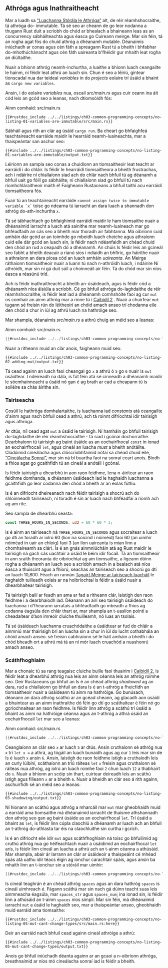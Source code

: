## Athróga agus Inathraitheacht

Mar a luadh sa [“Luachanna Stórála le
Athróga”][storing-values-with-variables]<!-- ignore --> alt, de réir réamhshocraithe,
tá athróga do- immutable. Tá sé seo ar cheann de go leor nodanna a thugann Rust duit a scríobh
do chód ar bhealach a bhaineann leas as an concurrency sábháilteachta agus éasca go
Cuireann meirge. Mar sin féin, tá an rogha agat fós do chuid athróg a dhéanamh mutable.
Déanaimis iniúchadh ar conas agus cén fáth a spreagann Rust tú a bheith i bhfabhar do-mhothúchánacht agus cén fáth
uaireanta b'fhéidir gur mhaith leat rogha an diúltaithe.

Nuair a bhíonn athróg neamh-inchurtha, a luaithe a bhíonn luach ceangailte le hainm, ní féidir leat athrú
an luach sin. Chun é seo a léiriú, gintear tionscadal nua dar teideal _variables_ in
do _projects_ eolaire trí úsáid a bhaint as `cargo new variables`.

Ansin, i do eolaire _variables_ nua, oscail _src/main.rs_ agus cuir ceann ina áit
cód leis an gcód seo a leanas, nach dtiomsóidh fós:

<span class="filename">Ainm comhaid: src/main.rs</span>

```rust,ignore,does_not_compile
{{#rustdoc_include ../../listings/ch03-common-programming-concepts/no-listing-01-variables-are-immutable/src/main.rs}}
```

Sábháil agus rith an clár ag úsáid `cargo run`. Ba cheart go bhfaighfeá teachtaireacht earráide
maidir le hearráid neamh-luaineachta, mar a thaispeántar san aschur seo:

```console
{{#include ../../listings/ch03-common-programming-concepts/no-listing-01-variables-are-immutable/output.txt}}
```

Léiríonn an sampla seo conas a chuidíonn an tiomsaitheoir leat teacht ar earráidí i do chláir.
Is féidir le hearráidí tiomsaitheora a bheith frustrachas, ach i ndáiríre ní chiallaíonn siad ach do chlár
nach bhfuil tú ag déanamh a bhfuil uait go fóill go sábháilte; ní chiallaíonn siad go bhfuil tú
nach ríomhchláraitheoir maith é! Faigheann Rustaceans a bhfuil taithí acu earráidí tiomsaitheora fós.

Fuair ​​tú an teachtaireacht earráide `` cannot assign twice to immutable variable `x` `` toisc go ndearna tú iarracht an dara luach a shannadh don athróg do-ath-inchurtha `x`.

Tá sé tábhachtach go bhfaighimid earráidí maidir le ham tiomsaithe nuair a dhéanaimid iarracht a
luach atá sainithe mar neamh-luaineach mar go bhféadfadh an cás seo a bheith mar thoradh air
fabhtanna. Má oibríonn cuid amháin dár gcód ar an toimhde go mbeidh luach
choíche agus athraíonn cuid eile dár gcód an luach sin, is féidir
nach ndéanfaidh an chéad chuid den chód an rud a ceapadh dó a dhéanamh. An chúis
Is féidir leis an gcineál seo fabht a bheith deacair a rianú síos i ndiaidh an bhfíric, go háirithe
nuair a athraíonn an dara píosa cód an luach amháin _uaireanta_. An Meirge
ráthaíonn tiomsaitheoir nuair a luann tú nach n-athróidh luach, i ndáiríre
Ní athróidh, mar sin ní gá duit súil a choinneáil air féin. Tá do chód mar sin
níos éasca a réasúnú tríd.

Ach is féidir inathraitheacht a bheith an-úsáideach, agus is féidir cód a dhéanamh níos áisiúla a scríobh.
Cé go bhfuil athróga do-laghdaithe de réir réamhshocraithe, is féidir leat iad a dhéanamh comhshóite faoi
ag cur `mut` os comhair an ainm athróg mar a rinne tú i [Caibidil
2][storing-values-with-variables] <!-- neamhaird -->. Nuair a chuirfear `mut` tugann sé freisin
rún do léitheoirí an chóid amach anseo trí chodanna eile den chód a chur in iúl
ag athrú luach na hathróige seo.

Mar shampla, déanaimis _src/main.rs_ a athrú chuig an méid seo a leanas:

<span class="filename">Ainm comhaid: src/main.rs</span>

```rust
{{#rustdoc_include ../../listings/ch03-common-programming-concepts/no-listing-02-adding-mut/src/main.rs}}
```

Nuair a ritheann muid an clár anois, faigheann muid seo:

```console
{{#include ../../listings/ch03-common-programming-concepts/no-listing-02-adding-mut/output.txt}}
```

Tá cead againn an luach faoi cheangal go `x` a athrú ó `5` go `6` nuair is `mut`
úsáidtear. I ndeireadh na dála, is fút féin atá sé cinneadh a dhéanamh maidir le sócmhainneacht a úsáid nó gan é
ag brath ar cad a cheapann tú is soiléire sa chás áirithe sin.

### Tairiseacha

Cosúil le hathróga domhalartaithe, is luachanna iad _constants_ atá ceangailte d'ainm agus
nach bhfuil cead a athrú, ach tá roinnt difríochtaí idir tairisigh
agus athróga.

Ar dtús, níl cead agat `mut` a úsáid le tairisigh. Ní hamháin go bhfuil tairisigh
do-laghdaithe de réir réamhshocraithe - tá siad i gcónaí dochorraithe. Dearbhaíonn tú tairisigh ag baint úsáide as an
eochairfhocal `const` in ionad an eochairfhocail `let`, agus cineál an luacha _must_
a bheith anótáilte. Clúdóimid cineálacha agus clóscríobhfaimid nótaí sa chéad chuid eile,
[“Cineálacha Sonraí”][data-types]<!-- neamhaird a dhéanamh ar -->, mar sin ná bí buartha faoi na sonraí
ceart anois. Bíodh a fhios agat go gcaithfidh tú an cineál a anótáil i gcónaí.

Is féidir tairisigh a dhearbhú in aon raon feidhme, lena n-áirítear an raon feidhme domhanda, a dhéanann
úsáideach iad le haghaidh luachanna a gcaithfidh go leor codanna den chód a bheith ar an eolas fúthu.

Is é an difríocht dheireanach nach féidir tairisigh a shocrú ach do shloinneadh tairiseach,
ní toradh é sin ar luach nach bhféadfaí a ríomh ach ag am rite.

Seo sampla de dhearbhú seasta:

```rust
const THREE_HOURS_IN_SECONDS: u32 = 60 * 60 * 3;
```

Is é ainm an tairiseach ná `THREE_HOURS_IN_SECONDS` agus socraítear a luach go dtí an
toradh ar iolrú 60 (líon na soicind i nóiméid) faoi 60 (an uimhir
nóiméad in uair an chloig) faoi 3 (an líon uaireanta is mian linn a chomhaireamh sa
clár). Is é an gnás ainmniúcháin atá ag Rust maidir le tairisigh ná gach cás uachtair a úsáid le
béim idir focail. Tá an tiomsaitheoir in ann sraith theoranta de
oibríochtaí ag am tiomsaithe, a ligeann dúinn rogha a dhéanamh an luach seo a scríobh amach in a
bealach atá níos éasca a thuiscint agus a fhíorú, seachas an tairiseach seo a shocrú
go dtí an luach 10,800. Féach an rannán [Tagairt Meirge ar tairiseach
luacháil][const-eval] le haghaidh tuilleadh eolais ar na hoibríochtaí is féidir a úsáid
nuair a dhearbhaítear tairisigh.

Tá tairisigh bailí ar feadh an ama ar fad a ritheann clár, laistigh den raon feidhme i
a dearbhaíodh iad. Déanann an airí seo tairisigh úsáideach do luachanna i
d'fhearann ​​iarratais a bhféadfadh go mbeadh a fhios ag codanna éagsúla den chlár
thart ar, mar shampla an t-uaslíon pointí a cheadaítear d’aon imreoir cluiche
thuilleamh, nó luas an tsolais.

Tá sé úsáideach luachanna cruachódaithe a úsáidtear ar fud do chláir a ainmniú mar thairisigh
brí an luacha sin a chur in iúl do lucht cothabhála an chóid amach anseo. sé freisin
cabhraíonn sé le háit amháin a bheith i do chód bheadh ​​ort a athrú má tá an
ní mór luach cruachód a nuashonrú amach anseo.

### Scáthfhoghlaim

Mar a chonaic tú sa rang teagaisc cluiche buille faoi thuairim i [Caibidil
2][comparing-the-guess-to-the-secret-number]<!-- neamhaird a dhéanamh ar -->, is féidir leat a dhearbhú
athróg nua leis an ainm céanna leis an athróg roimhe seo. Deir Rustaceans go bhfuil an
Is é an chéad athróg _shadowed_ ag an dara, rud a chiallaíonn go bhfuil an dara
Is é an t-athróg a fheicfidh an tiomsaitheoir nuair a úsáideann tú ainm na hathróige.
Go bunúsach, déanann an dara athróg scáthú ar an gcéad cheann, ag glacadh aon úsáidí a bhaintear as an
ainm inathraithe dó féin go dtí go scáthaítear é féin nó go gcríochnaítear an raon feidhme.
Is féidir linn athróg a scáthú trí úsáid a bhaint as ainm na hathróige céanna agus an t-athróg a athrá
úsáid an eochairfhocail `let` mar seo a leanas:

<span class="filename">Ainm comhaid: src/main.rs</span>

```rust
{{#rustdoc_include ../../listings/ch03-common-programming-concepts/no-listing-03-shadowing/src/main.rs}}
```

Ceanglaíonn an clár seo `x` ar luach `5` ar dtús. Ansin cruthaíonn sé athróg nua
`x` trí `let x =` a athrá, ag tógáil an luach bunaidh agus ag cur `1` leis mar sin de
Is é luach `x` ansin `6`. Ansin, laistigh de raon feidhme istigh a cruthaíodh leis an curly
lúibíní, scáthaíonn an tríú ráiteas `let` `x` freisin agus cruthaíonn sé ráiteas nua
athróg, ag iolrú an luach roimhe faoi `2` chun luach `12` a thabhairt do `x`.
Nuair a bhíonn an scóip sin thart, cuirtear deireadh leis an scáthú istigh agus filleann `x` ar a bheith `6`.
Nuair a bheidh an clár seo á rith againn, aschuirfidh sé an méid seo a leanas:

```console
{{#include ../../listings/ch03-common-programming-concepts/no-listing-03-shadowing/output.txt}}
```

Ní hionann an scáthú agus athróg a mharcáil mar `mut` mar gheobhaidh muid a
earráid ama tiomsaithe má dhéanaimid iarracht de thaisme athshannadh don athróg seo gan
ag baint úsáide as an eochairfhocal `let`. Trí úsáid a bhaint as `let`, is féidir linn cúpla claochlú a dhéanamh
ar luach ach an bhfuil an t-athróg do-athlasta tar éis na claochluithe sin
curtha i gcrích.

Is é an difríocht eile idir `mut` agus scáthfhoghlaim ná toisc go bhfuilimid
ag cruthú athróg nua go héifeachtach nuair a úsáidimid an eochairfhocal `let` arís, is féidir linn
cineál an luacha a athrú ach an t-ainm céanna a athúsáid. Mar shampla, abair ár
Iarrann an clár ar úsáideoir a thaispeáint cé mhéad spás atá uathu idir téacs éigin
ag ionchur carachtair spáis, agus ansin ba mhaith linn an t-ionchur sin a stóráil mar uimhir:

```rust
{{#rustdoc_include ../../listings/ch03-common-programming-concepts/no-listing-04-shadowing-can-change-types/src/main.rs:here}}
```

Is cineál teaghrán é an chéad athróg `spaces` agus an dara hathróg `spaces`
is cineál uimhreach é. Fágann scáthú mar sin nach gá dúinn teacht suas leis
ainmneacha éagsúla, mar `spaces_str` agus `spaces_num`; ina ionad sin, is féidir linn a athúsáid
an t-ainm `spaces` níos simplí. Mar sin féin, má dhéanaimid iarracht `mut` a úsáid le haghaidh seo, mar a thaispeántar
anseo, gheobhaidh muid earráid ama tiomsaithe:

```rust,ignore,does_not_compile
{{#rustdoc_include ../../listings/ch03-common-programming-concepts/no-listing-05-mut-cant-change-types/src/main.rs:here}}
```

Deir an earráid nach bhfuil cead againn cineál athróige a athrú:

```console
{{#include ../../listings/ch03-common-programming-concepts/no-listing-05-mut-cant-change-types/output.txt}}
```

Anois go bhfuil iniúchadh déanta againn ar an gcaoi a n-oibríonn athróga, breathnaímid ar níos mó cineálacha sonraí iad
is féidir a bheith.

[comparing-the-guess-to-the-secret-number]: ch02-00-guessing-game-tutorial.html#comparing-the-guess-to-the-secret-number
[data-types]: ch03-02-data-types.html#data-types
[storing-values-with-variables]: ch02-00-guessing-game-tutorial.html#storing-values-with-variables
[const-eval]: ../reference/const_eval.html
